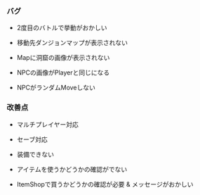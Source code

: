### バグ
- 2度目のバトルで挙動がおかしい
- 移動先ダンジョンマップが表示されない
- Mapに洞窟の画像が表示されない

- NPCの画像がPlayerと同じになる
- NPCがランダムMoveしない

### 改善点
- マルチプレイヤー対応
- セーブ対応
- 装備できない

- アイテムを使うかどうかの確認がでない
- ItemShopで買うかどうかの確認が必要 & メッセージがおかしい